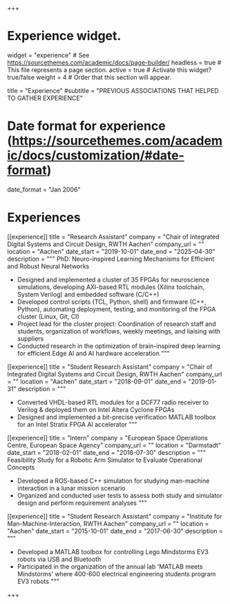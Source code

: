 +++
# Experience widget.
widget = "experience"  # See https://sourcethemes.com/academic/docs/page-builder/
headless = true  # This file represents a page section.
active = true  # Activate this widget? true/false
weight = 4  # Order that this section will appear.

title = "Experience"
#subtitle = "PREVIOUS ASSOCIATIONS THAT HELPED TO GATHER EXPERIENCE"

# Date format for experience (https://sourcethemes.com/academic/docs/customization/#date-format)
date_format = "Jan 2006"

# Experiences
[[experience]]
  title = "Research Assistant"
  company = "Chair of Integrated Digital Systems and Circuit Design, RWTH Aachen"
  company_url = ""
  location = "Aachen"
  date_start = "2019-10-01"
  date_end = "2025-04-30"
  description = """
  PhD: Neuro-inspired Learning Mechanisms for Efficient and Robust Neural Networks
  
  * Designed and implemented a cluster of 35 FPGAs for neuroscience simulations, developing AXI-based RTL modules (Xilinx toolchain, System Verilog) and embedded software (C/C++)
  * Developed control scripts (TCL, Python, shell) and firmware (C++, Python), automating deployment, testing, and monitoring of the FPGA cluster (Linux, Git, CI)
  * Project lead for the cluster project: Coordination of research staff and students, organization of workflows, weekly meetings, and liaising with suppliers
  * Conducted research in the optimization of brain-inspired deep learning for efficient Edge AI and AI hardware acceleration
  """

[[experience]]
  title = "Student Research Assistant"
  company = "Chair of Integrated Digital Systems and Circuit Design, RWTH Aachen"
  company_url = ""
  location = "Aachen"
  date_start = "2018-09-01"
  date_end = "2019-01-31"
  description = """
  * Converted VHDL-based RTL modules for a DCF77 radio receiver to Verilog & deployed them on Intel Altera Cyclone FPGAs
  * Designed and implemented a bit-precise verification MATLAB toolbox for an Intel Stratix FPGA AI accelerator
  """

[[experience]]
  title = "Intern"
  company = "European Space Operations Centre, European Space Agency"
  company_url = ""
  location = "Darmstadt"
  date_start = "2018-02-01"
  date_end = "2018-07-30"
  description = """
  Feasibility Study for a Robotic Arm Simulator to Evaluate Operational Concepts

  * Developed a ROS-based C++ simulation for studying man-machine interaction in a lunar mission scenario
  * Organized and conducted user tests to assess both study and simulator design and perform requirement analyses
  """

[[experience]]
  title = "Student Research Assistant"
  company = "Institute for Man-Machine-Interaction, RWTH Aachen"
  company_url = ""
  location = "Aachen"
  date_start = "2015-10-01"
  date_end = "2017-06-30"
  description = """
  * Developed a MATLAB toolbox for controlling Lego Mindstorms EV3 robots via USB and Bluetooth
  * Participated in the organization of the annual lab 'MATLAB meets Mindstorms' where 400-600 electrical engineering students program EV3 robots
  """

+++
